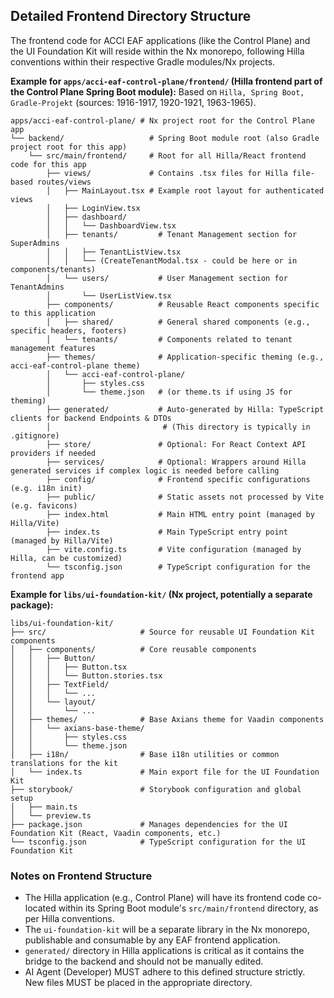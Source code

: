 ## Detailed Frontend Directory Structure

The frontend code for ACCI EAF applications (like the Control Plane) and the UI Foundation Kit will
reside within the Nx monorepo, following Hilla conventions within their respective Gradle modules/Nx
projects.

**Example for `apps/acci-eaf-control-plane/frontend/` (Hilla frontend part of the Control Plane
Spring Boot module):** Based on `Hilla, Spring Boot, Gradle-Projekt` (sources: 1916-1917, 1920-1921,
1963-1965).

```plaintext
apps/acci-eaf-control-plane/ # Nx project root for the Control Plane app
└── backend/                   # Spring Boot module root (also Gradle project root for this app)
    └── src/main/frontend/     # Root for all Hilla/React frontend code for this app
        ├── views/             # Contains .tsx files for Hilla file-based routes/views
        │   ├── MainLayout.tsx # Example root layout for authenticated views
        │   ├── LoginView.tsx
        │   ├── dashboard/
        │   │   └── DashboardView.tsx
        │   ├── tenants/         # Tenant Management section for SuperAdmins
        │   │   ├── TenantListView.tsx
        │   │   └── (CreateTenantModal.tsx - could be here or in components/tenants)
        │   └── users/           # User Management section for TenantAdmins
        │       └── UserListView.tsx
        ├── components/          # Reusable React components specific to this application
        │   ├── shared/          # General shared components (e.g., specific headers, footers)
        │   └── tenants/         # Components related to tenant management features
        ├── themes/              # Application-specific theming (e.g., acci-eaf-control-plane theme)
        │   └── acci-eaf-control-plane/
        │       ├── styles.css
        │       └── theme.json   # (or theme.ts if using JS for theming)
        ├── generated/           # Auto-generated by Hilla: TypeScript clients for backend Endpoints & DTOs
        │                         # (This directory is typically in .gitignore)
        ├── store/               # Optional: For React Context API providers if needed
        ├── services/            # Optional: Wrappers around Hilla generated services if complex logic is needed before calling
        ├── config/              # Frontend specific configurations (e.g. i18n init)
        ├── public/              # Static assets not processed by Vite (e.g. favicons)
        ├── index.html           # Main HTML entry point (managed by Hilla/Vite)
        ├── index.ts             # Main TypeScript entry point (managed by Hilla/Vite)
        ├── vite.config.ts       # Vite configuration (managed by Hilla, can be customized)
        └── tsconfig.json        # TypeScript configuration for the frontend app
```

**Example for `libs/ui-foundation-kit/` (Nx project, potentially a separate package):**

```plaintext
libs/ui-foundation-kit/
├── src/                     # Source for reusable UI Foundation Kit components
│   ├── components/          # Core reusable components
│   │   ├── Button/
│   │   │   ├── Button.tsx
│   │   │   └── Button.stories.tsx
│   │   ├── TextField/
│   │   │   └── ...
│   │   └── layout/
│   │       └── ...
│   ├── themes/              # Base Axians theme for Vaadin components
│   │   └── axians-base-theme/
│   │       ├── styles.css
│   │       └── theme.json
│   ├── i18n/                # Base i18n utilities or common translations for the kit
│   └── index.ts             # Main export file for the UI Foundation Kit
├── storybook/               # Storybook configuration and global setup
│   ├── main.ts
│   └── preview.ts
├── package.json             # Manages dependencies for the UI Foundation Kit (React, Vaadin components, etc.)
└── tsconfig.json            # TypeScript configuration for the UI Foundation Kit
```

### Notes on Frontend Structure

- The Hilla application (e.g., Control Plane) will have its frontend code co-located within its
  Spring Boot module's `src/main/frontend` directory, as per Hilla conventions.
- The `ui-foundation-kit` will be a separate library in the Nx monorepo, publishable and consumable
  by any EAF frontend application.
- `generated/` directory in Hilla applications is critical as it contains the bridge to the backend
  and should not be manually edited.
- AI Agent (Developer) MUST adhere to this defined structure strictly. New files MUST be placed in
  the appropriate directory.
